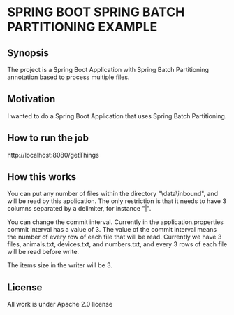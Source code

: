 # SPRING BOOT SPRING BATCH PARTITIONING EXAMPLE

## Synopsis

The project is a Spring Boot Application with Spring Batch Partitioning annotation based to process multiple files.

## Motivation

I wanted to do a Spring Boot Application that uses Spring Batch Partitioning.

## How to run the job

http://localhost:8080/getThings

## How this works

You can put any number of files within the directory "\data\inbound", and will be read by this application.
The only restriction is that it needs to have 3 columns separated by a delimiter, for instance "|".

You can change the commit interval.
Currently in the application.properties commit interval has a value of 3.
The value of the commit interval means the number of every row of each file that will be read.
Currently we have 3 files, animals.txt, devices.txt, and numbers.txt, and every 3 rows of each file will be read before write.

The items size in the writer will be 3.

## License

All work is under Apache 2.0 license